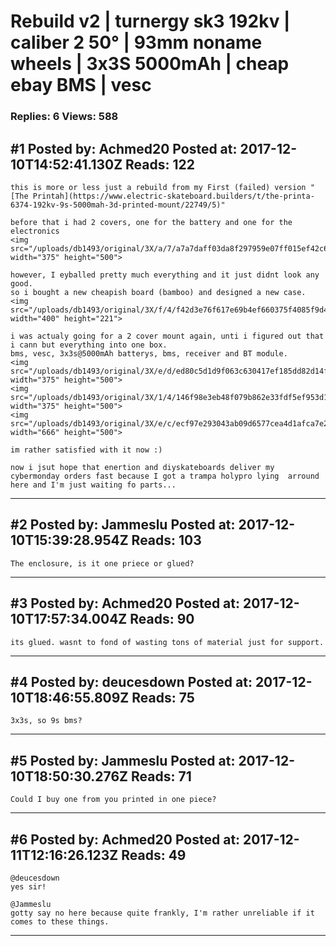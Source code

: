 # Rebuild v2 &#124; turnergy sk3 192kv &#124; caliber 2 50° &#124; 93mm noname wheels &#124; 3x3S 5000mAh &#124; cheap ebay BMS &#124; vesc

### Replies: 6 Views: 588

## \#1 Posted by: Achmed20 Posted at: 2017-12-10T14:52:41.130Z Reads: 122

```
this is more or less just a rebuild from my First (failed) version "[The Printah](https://www.electric-skateboard.builders/t/the-printa-6374-192kv-9s-5000mah-3d-printed-mount/22749/5)" 

before that i had 2 covers, one for the battery and one for the electronics
<img src="/uploads/db1493/original/3X/a/7/a7a7daff03da8f297959e07ff015ef42c60b7ba2.jpg" width="375" height="500">

however, I eyballed pretty much everything and it just didnt look any good.
so i bought a new cheapish board (bamboo) and designed a new case.
<img src="/uploads/db1493/original/3X/f/4/f42d3e76f617e69b4ef660375f4085f9d411568b.png" width="400" height="221">

i was actualy going for a 2 cover mount again, unti i figured out that i cann but everything into one box.
bms, vesc, 3x3s@5000mAh batterys, bms, receiver and BT module.
<img src="/uploads/db1493/original/3X/e/d/ed80c5d1d9f063c630417ef185dd82d14f042e59.jpg" width="375" height="500">
<img src="/uploads/db1493/original/3X/1/4/146f98e3eb48f079b862e33fdf5ef953d1cf654b.jpg" width="375" height="500">
<img src="/uploads/db1493/original/3X/e/c/ecf97e293043ab09d6577cea4d1afca7e254112e.jpg" width="666" height="500">

im rather satisfied with it now :)

now i jsut hope that enertion and diyskateboards deliver my cybermonday orders fast because I got a trampa holypro lying  arround here and I'm just waiting fo parts...
```

---
## \#2 Posted by: Jammeslu Posted at: 2017-12-10T15:39:28.954Z Reads: 103

```
The enclosure, is it one priece or glued?
```

---
## \#3 Posted by: Achmed20 Posted at: 2017-12-10T17:57:34.004Z Reads: 90

```
its glued. wasnt to fond of wasting tons of material just for support.
```

---
## \#4 Posted by: deucesdown Posted at: 2017-12-10T18:46:55.809Z Reads: 75

```
3x3s, so 9s bms?
```

---
## \#5 Posted by: Jammeslu Posted at: 2017-12-10T18:50:30.276Z Reads: 71

```
Could I buy one from you printed in one piece?
```

---
## \#6 Posted by: Achmed20 Posted at: 2017-12-11T12:16:26.123Z Reads: 49

```
@deucesdown
yes sir!

@Jammeslu
gotty say no here because quite frankly, I'm rather unreliable if it comes to these things.
```

---
